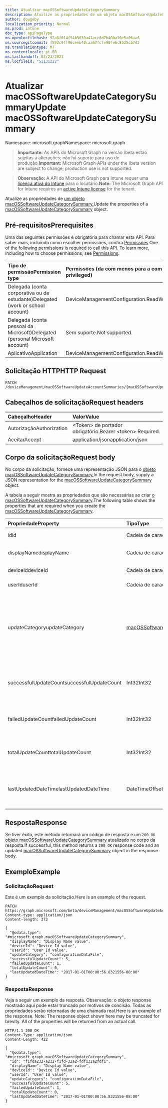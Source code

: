 ```yaml
---
title: Atualizar macOSSoftwareUpdateCategorySummary
description: Atualize as propriedades de um objeto macOSSoftwareUpdateCategorySummary.
author: dougeby
localization_priority: Normal
ms.prod: intune
doc_type: apiPageType
ms.openlocfilehash: 92a8f014f94b3639a41ace8d7b40ba30e5a06aa6
ms.sourcegitcommit: f592c9ff96ceeb40caa67fcfe90fe6c8525cb7d2
ms.translationtype: MT
ms.contentlocale: pt-BR
ms.lasthandoff: 03/23/2021
ms.locfileid: "51131222"
---
```

# <a name="update-macossoftwareupdatecategorysummary"></a><span data-ttu-id="00203-103">Atualizar macOSSoftwareUpdateCategorySummary</span><span class="sxs-lookup"><span data-stu-id="00203-103">Update macOSSoftwareUpdateCategorySummary</span></span>

<span data-ttu-id="00203-104">Namespace: microsoft.graph</span><span class="sxs-lookup"><span data-stu-id="00203-104">Namespace: microsoft.graph</span></span>

> <span data-ttu-id="00203-105">**Importante:** As APIs do Microsoft Graph na versão /beta estão sujeitas a alterações; não há suporte para uso de produção.</span><span class="sxs-lookup"><span data-stu-id="00203-105">**Important:** Microsoft Graph APIs under the /beta version are subject to change; production use is not supported.</span></span>

> <span data-ttu-id="00203-106">**Observação:** A API do Microsoft Graph para Intune requer uma [licença ativa do Intune](https://go.microsoft.com/fwlink/?linkid=839381) para o locatário.</span><span class="sxs-lookup"><span data-stu-id="00203-106">**Note:** The Microsoft Graph API for Intune requires an [active Intune license](https://go.microsoft.com/fwlink/?linkid=839381) for the tenant.</span></span>

<span data-ttu-id="00203-107">Atualize as propriedades de [um objeto macOSSoftwareUpdateCategorySummary.](../resources/intune-deviceconfig-macossoftwareupdatecategorysummary.md)</span><span class="sxs-lookup"><span data-stu-id="00203-107">Update the properties of a [macOSSoftwareUpdateCategorySummary](../resources/intune-deviceconfig-macossoftwareupdatecategorysummary.md) object.</span></span>

## <a name="prerequisites"></a><span data-ttu-id="00203-108">Pré-requisitos</span><span class="sxs-lookup"><span data-stu-id="00203-108">Prerequisites</span></span>
<span data-ttu-id="00203-p101">Uma das seguintes permissões é obrigatória para chamar esta API. Para saber mais, incluindo como escolher permissões, confira [Permissões](/graph/permissions-reference).</span><span class="sxs-lookup"><span data-stu-id="00203-p101">One of the following permissions is required to call this API. To learn more, including how to choose permissions, see [Permissions](/graph/permissions-reference).</span></span>

|<span data-ttu-id="00203-111">Tipo de permissão</span><span class="sxs-lookup"><span data-stu-id="00203-111">Permission type</span></span>|<span data-ttu-id="00203-112">Permissões (da com menos para a com mais privilégios)</span><span class="sxs-lookup"><span data-stu-id="00203-112">Permissions (from least to most privileged)</span></span>|
|:---|:---|
|<span data-ttu-id="00203-113">Delegada (conta corporativa ou de estudante)</span><span class="sxs-lookup"><span data-stu-id="00203-113">Delegated (work or school account)</span></span>|<span data-ttu-id="00203-114">DeviceManagementConfiguration.ReadWrite.All</span><span class="sxs-lookup"><span data-stu-id="00203-114">DeviceManagementConfiguration.ReadWrite.All</span></span>|
|<span data-ttu-id="00203-115">Delegada (conta pessoal da Microsoft)</span><span class="sxs-lookup"><span data-stu-id="00203-115">Delegated (personal Microsoft account)</span></span>|<span data-ttu-id="00203-116">Sem suporte.</span><span class="sxs-lookup"><span data-stu-id="00203-116">Not supported.</span></span>|
|<span data-ttu-id="00203-117">Aplicativo</span><span class="sxs-lookup"><span data-stu-id="00203-117">Application</span></span>|<span data-ttu-id="00203-118">DeviceManagementConfiguration.ReadWrite.All</span><span class="sxs-lookup"><span data-stu-id="00203-118">DeviceManagementConfiguration.ReadWrite.All</span></span>|

## <a name="http-request"></a><span data-ttu-id="00203-119">Solicitação HTTP</span><span class="sxs-lookup"><span data-stu-id="00203-119">HTTP Request</span></span>
<!-- {
  "blockType": "ignored"
}
-->
``` http
PATCH /deviceManagement/macOSSoftwareUpdateAccountSummaries/{macOSSoftwareUpdateAccountSummaryId}/categorySummaries/{macOSSoftwareUpdateCategorySummaryId}
```

## <a name="request-headers"></a><span data-ttu-id="00203-120">Cabeçalhos de solicitação</span><span class="sxs-lookup"><span data-stu-id="00203-120">Request headers</span></span>
|<span data-ttu-id="00203-121">Cabeçalho</span><span class="sxs-lookup"><span data-stu-id="00203-121">Header</span></span>|<span data-ttu-id="00203-122">Valor</span><span class="sxs-lookup"><span data-stu-id="00203-122">Value</span></span>|
|:---|:---|
|<span data-ttu-id="00203-123">Autorização</span><span class="sxs-lookup"><span data-stu-id="00203-123">Authorization</span></span>|<span data-ttu-id="00203-124">&lt;Token&gt; de portador obrigatório.</span><span class="sxs-lookup"><span data-stu-id="00203-124">Bearer &lt;token&gt; Required.</span></span>|
|<span data-ttu-id="00203-125">Aceitar</span><span class="sxs-lookup"><span data-stu-id="00203-125">Accept</span></span>|<span data-ttu-id="00203-126">application/json</span><span class="sxs-lookup"><span data-stu-id="00203-126">application/json</span></span>|

## <a name="request-body"></a><span data-ttu-id="00203-127">Corpo da solicitação</span><span class="sxs-lookup"><span data-stu-id="00203-127">Request body</span></span>
<span data-ttu-id="00203-128">No corpo da solicitação, fornece uma representação JSON para o [objeto macOSSoftwareUpdateCategorySummary.](../resources/intune-deviceconfig-macossoftwareupdatecategorysummary.md)</span><span class="sxs-lookup"><span data-stu-id="00203-128">In the request body, supply a JSON representation for the [macOSSoftwareUpdateCategorySummary](../resources/intune-deviceconfig-macossoftwareupdatecategorysummary.md) object.</span></span>

<span data-ttu-id="00203-129">A tabela a seguir mostra as propriedades que são necessárias ao criar [o macOSSoftwareUpdateCategorySummary](../resources/intune-deviceconfig-macossoftwareupdatecategorysummary.md).</span><span class="sxs-lookup"><span data-stu-id="00203-129">The following table shows the properties that are required when you create the [macOSSoftwareUpdateCategorySummary](../resources/intune-deviceconfig-macossoftwareupdatecategorysummary.md).</span></span>

|<span data-ttu-id="00203-130">Propriedade</span><span class="sxs-lookup"><span data-stu-id="00203-130">Property</span></span>|<span data-ttu-id="00203-131">Tipo</span><span class="sxs-lookup"><span data-stu-id="00203-131">Type</span></span>|<span data-ttu-id="00203-132">Descrição</span><span class="sxs-lookup"><span data-stu-id="00203-132">Description</span></span>|
|:---|:---|:---|
|<span data-ttu-id="00203-133">id</span><span class="sxs-lookup"><span data-stu-id="00203-133">id</span></span>|<span data-ttu-id="00203-134">Cadeia de caracteres</span><span class="sxs-lookup"><span data-stu-id="00203-134">String</span></span>|<span data-ttu-id="00203-135">Chave da entidade.</span><span class="sxs-lookup"><span data-stu-id="00203-135">Key of the entity.</span></span>|
|<span data-ttu-id="00203-136">displayName</span><span class="sxs-lookup"><span data-stu-id="00203-136">displayName</span></span>|<span data-ttu-id="00203-137">Cadeia de caracteres</span><span class="sxs-lookup"><span data-stu-id="00203-137">String</span></span>|<span data-ttu-id="00203-138">O nome do relatório</span><span class="sxs-lookup"><span data-stu-id="00203-138">The name of the report</span></span>|
|<span data-ttu-id="00203-139">deviceId</span><span class="sxs-lookup"><span data-stu-id="00203-139">deviceId</span></span>|<span data-ttu-id="00203-140">Cadeia de caracteres</span><span class="sxs-lookup"><span data-stu-id="00203-140">String</span></span>|<span data-ttu-id="00203-141">A ID do dispositivo.</span><span class="sxs-lookup"><span data-stu-id="00203-141">The device ID.</span></span>|
|<span data-ttu-id="00203-142">userId</span><span class="sxs-lookup"><span data-stu-id="00203-142">userId</span></span>|<span data-ttu-id="00203-143">Cadeia de caracteres</span><span class="sxs-lookup"><span data-stu-id="00203-143">String</span></span>|<span data-ttu-id="00203-144">A ID do usuário.</span><span class="sxs-lookup"><span data-stu-id="00203-144">The user ID.</span></span>|
|<span data-ttu-id="00203-145">updateCategory</span><span class="sxs-lookup"><span data-stu-id="00203-145">updateCategory</span></span>|[<span data-ttu-id="00203-146">macOSSoftwareUpdateCategory</span><span class="sxs-lookup"><span data-stu-id="00203-146">macOSSoftwareUpdateCategory</span></span>](../resources/intune-deviceconfig-macossoftwareupdatecategory.md)|<span data-ttu-id="00203-147">Tipo de atualização de software.</span><span class="sxs-lookup"><span data-stu-id="00203-147">Software update type.</span></span> <span data-ttu-id="00203-148">Os valores possíveis são: `critical`, `configurationDataFile`, `firmware`, `other`.</span><span class="sxs-lookup"><span data-stu-id="00203-148">Possible values are: `critical`, `configurationDataFile`, `firmware`, `other`.</span></span>|
|<span data-ttu-id="00203-149">successfulUpdateCount</span><span class="sxs-lookup"><span data-stu-id="00203-149">successfulUpdateCount</span></span>|<span data-ttu-id="00203-150">Int32</span><span class="sxs-lookup"><span data-stu-id="00203-150">Int32</span></span>|<span data-ttu-id="00203-151">Número de atualizações bem-sucedidas no dispositivo</span><span class="sxs-lookup"><span data-stu-id="00203-151">Number of successful updates on the device</span></span>|
|<span data-ttu-id="00203-152">failedUpdateCount</span><span class="sxs-lookup"><span data-stu-id="00203-152">failedUpdateCount</span></span>|<span data-ttu-id="00203-153">Int32</span><span class="sxs-lookup"><span data-stu-id="00203-153">Int32</span></span>|<span data-ttu-id="00203-154">Número de atualizações com falha no dispositivo</span><span class="sxs-lookup"><span data-stu-id="00203-154">Number of failed updates on the device</span></span>|
|<span data-ttu-id="00203-155">totalUpdateCount</span><span class="sxs-lookup"><span data-stu-id="00203-155">totalUpdateCount</span></span>|<span data-ttu-id="00203-156">Int32</span><span class="sxs-lookup"><span data-stu-id="00203-156">Int32</span></span>|<span data-ttu-id="00203-157">Número de atualizações totais no dispositivo</span><span class="sxs-lookup"><span data-stu-id="00203-157">Number of total updates on the device</span></span>|
|<span data-ttu-id="00203-158">lastUpdatedDateTime</span><span class="sxs-lookup"><span data-stu-id="00203-158">lastUpdatedDateTime</span></span>|<span data-ttu-id="00203-159">DateTimeOffset</span><span class="sxs-lookup"><span data-stu-id="00203-159">DateTimeOffset</span></span>|<span data-ttu-id="00203-160">Última data em que o relatório deste dispositivo foi atualizado.</span><span class="sxs-lookup"><span data-stu-id="00203-160">Last date time the report for this device was updated.</span></span>|



## <a name="response"></a><span data-ttu-id="00203-161">Resposta</span><span class="sxs-lookup"><span data-stu-id="00203-161">Response</span></span>
<span data-ttu-id="00203-162">Se tiver êxito, este método retornará um código de resposta e um `200 OK` [objeto macOSSoftwareUpdateCategorySummary](../resources/intune-deviceconfig-macossoftwareupdatecategorysummary.md) atualizado no corpo da resposta.</span><span class="sxs-lookup"><span data-stu-id="00203-162">If successful, this method returns a `200 OK` response code and an updated [macOSSoftwareUpdateCategorySummary](../resources/intune-deviceconfig-macossoftwareupdatecategorysummary.md) object in the response body.</span></span>

## <a name="example"></a><span data-ttu-id="00203-163">Exemplo</span><span class="sxs-lookup"><span data-stu-id="00203-163">Example</span></span>

### <a name="request"></a><span data-ttu-id="00203-164">Solicitação</span><span class="sxs-lookup"><span data-stu-id="00203-164">Request</span></span>
<span data-ttu-id="00203-165">Este é um exemplo da solicitação.</span><span class="sxs-lookup"><span data-stu-id="00203-165">Here is an example of the request.</span></span>
``` http
PATCH https://graph.microsoft.com/beta/deviceManagement/macOSSoftwareUpdateAccountSummaries/{macOSSoftwareUpdateAccountSummaryId}/categorySummaries/{macOSSoftwareUpdateCategorySummaryId}
Content-type: application/json
Content-length: 373

{
  "@odata.type": "#microsoft.graph.macOSSoftwareUpdateCategorySummary",
  "displayName": "Display Name value",
  "deviceId": "Device Id value",
  "userId": "User Id value",
  "updateCategory": "configurationDataFile",
  "successfulUpdateCount": 5,
  "failedUpdateCount": 1,
  "totalUpdateCount": 0,
  "lastUpdatedDateTime": "2017-01-01T00:00:56.8321556-08:00"
}
```

### <a name="response"></a><span data-ttu-id="00203-166">Resposta</span><span class="sxs-lookup"><span data-stu-id="00203-166">Response</span></span>
<span data-ttu-id="00203-p103">Veja a seguir um exemplo da resposta. Observação: o objeto response mostrado aqui pode estar truncado por motivos de concisão. Todas as propriedades serão retornadas de uma chamada real.</span><span class="sxs-lookup"><span data-stu-id="00203-p103">Here is an example of the response. Note: The response object shown here may be truncated for brevity. All of the properties will be returned from an actual call.</span></span>
``` http
HTTP/1.1 200 OK
Content-Type: application/json
Content-Length: 422

{
  "@odata.type": "#microsoft.graph.macOSSoftwareUpdateCategorySummary",
  "id": "f1fda232-a232-f1fd-32a2-fdf132a2fdf1",
  "displayName": "Display Name value",
  "deviceId": "Device Id value",
  "userId": "User Id value",
  "updateCategory": "configurationDataFile",
  "successfulUpdateCount": 5,
  "failedUpdateCount": 1,
  "totalUpdateCount": 0,
  "lastUpdatedDateTime": "2017-01-01T00:00:56.8321556-08:00"
}
```




